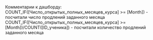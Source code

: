 Комментарии к дашборду: <br>
COUNT_IF([Число_открытых_полных_месяцев_курса] >= [Month]) - посчитали число продлений заданного месяца
COUNT_IF([Число_открытых_полных_месяцев_курса] >= [Month])/COUNT([ID_ученика]) - посчитали количество продлений заданного месяца


